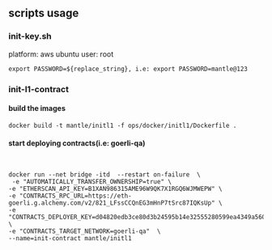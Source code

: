 ## scripts usage

### init-key.sh

platform: aws ubuntu
user: root


```shell
export PASSWORD=${replace_string}, i.e: export PASSWORD=mantle@123
```

### init-l1-contract

#### build the images
```shell
docker build -t mantle/initl1 -f ops/docker/initl1/Dockerfile .
```

#### start deploying contracts(i.e: goerli-qa)
```shell


docker run --net bridge -itd  --restart on-failure  \
 -e "AUTOMATICALLY_TRANSFER_OWNERSHIP=true" \
-e "ETHERSCAN_API_KEY=B1XAN986315AME96W9QK7X1RGQ6WJMWEPW" \
-e "CONTRACTS_RPC_URL=https://eth-goerli.g.alchemy.com/v2/821_LFssCCQnEG3mHnP7tSrc87IQKsUp" \
-e "CONTRACTS_DEPLOYER_KEY=d04820edb3ce80d3b24595b14e32555280599ea4349a5601788154adbe19d6d4" \
-e "CONTRACTS_TARGET_NETWORK=goerli-qa"  \
--name=init-contract mantle/initl1

```
